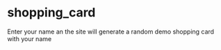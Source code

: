 # shopping_card

Enter your name an the site will generate a random demo shopping card with your name